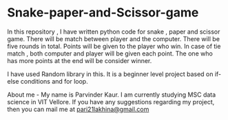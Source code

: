# Snake-paper-and-Scissor-game
In this repository , I have written python code for snake , paper and scissor game.
There will be match between player and the computer.
There will be five rounds in total.
Points will be given to the player who win.
In case of tie match , both computer and player will be given each point.
The one who has more points at the end will be consider winner.

I have used Random library in this.
It is a beginner level project based on if-else conditions and for loop.

About me - My name is Parvinder Kaur. I am currently studying  MSC data science in VIT Vellore. If you have any suggestions regarding my project, then you can mail me at pari21lakhina@gmail.com
